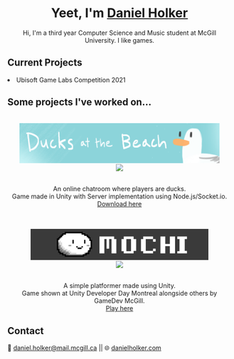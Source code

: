 <h1 align="center">Yeet, I'm <a href="https://danielholker.com/">Daniel Holker</a></h1>
<p align="center">Hi, I'm a third year Computer Science and Music student at McGill University. I like games.</p>

<h2>Current Projects</h2>
<li> Ubisoft Game Labs Competition 2021


<h2>Some projects I've worked on...</h2>
  <br>

  <div align="center">
  <img align="center" src="duck.png" width="450"><br>
  <img align="center" src="duck.gif" width="450">
  <p>
  <br>
  An online chatroom where players are ducks.<br>
  Game made in Unity with Server implementation using Node.js/Socket.io. <br>
  <a href="https://dpad46.itch.io/ducks-at-the-beach">Download here</a>
  </p>
  </div>

  <br>
  <br>

  <div align="center">
  <div width="400">
  <img align="center" src="mochi.png" width="400"><br>
  <img align="center" src="mochi.gif" width="400">
  </div>

  <p>
  <br>
  A simple platformer made using Unity.<br>
  Game shown at Unity Developer Day Montreal alongside others by GameDev McGill. <br>
  <a href="https://danielholker.com/mochi">Play here</a>
  </p>
  </div>

  <h2>Contact</h2>
  📧 <a href="mailto:daniel.holker@mail.mcgill.ca">daniel.holker@mail.mcgill.ca</a> || 🌐 <a href="https://danielholker.com/">danielholker.com</a>
